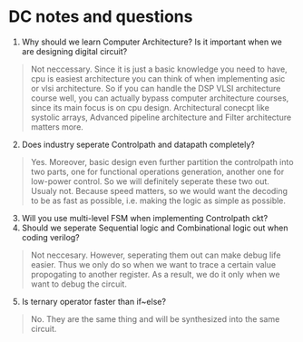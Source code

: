 # DC notes and questions
1. Why should we learn Computer Architecture? Is it important when we are designing digital circuit?
> Not neccessary. Since it is just a basic knowledge you need to have, cpu is easiest architecture you can think of when implementing asic or vlsi architecture. So if you can handle the DSP VLSI architecture course well, you can actually bypass computer architecture courses, since its main focus is on cpu design. Architectural conecpt like systolic arrays, Advanced pipeline architecture and Filter architecture matters more.
2. Does industry seperate Controlpath and datapath completely?
> Yes. Moreover, basic design even further partition the controlpath into two parts, one for functional operations generation, another one for low-power control. So we will definitely seperate these two out.
> Usualy not. Because speed matters, so we would want the decoding to be as fast as possible, i.e. making the logic as simple as possible.
3. Will you use multi-level FSM when implementing Controlpath ckt?
4. Should we seperate Sequential logic and Combinational logic out when coding verilog?
> Not neccesary. However, seperating them out can make debug life easier. Thus we only do so when we want to trace a certain value propogating to another register. As a result, we do it only when we want to debug the circuit.
5. Is ternary operator faster than if~else?
> No. They are the same thing and will be synthesized into the same circuit.